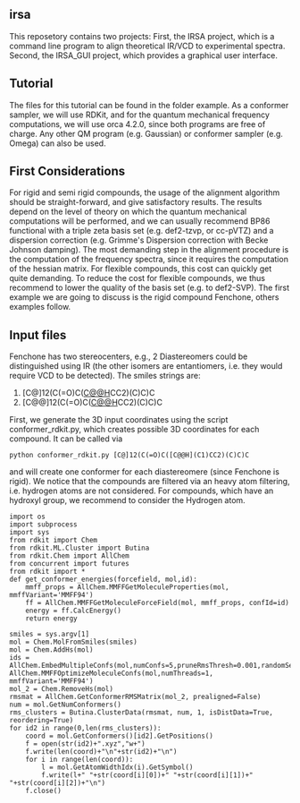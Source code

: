 ## irsa
This reposetory contains two projects:
First, the IRSA project, which is a command line program to align theoretical IR/VCD to experimental spectra.
Second, the IRSA_GUI project, which provides a graphical user interface.


## Tutorial
The files for this tutorial can be found in the folder example. As a conformer sampler, we will use RDKit, and for the quantum mechanical frequency computations, we will use orca 4.2.0, since both programs are free of charge. Any other QM program (e.g. Gaussian) or conformer sampler (e.g. Omega) can also be used.

## First Considerations
For rigid and semi rigid compounds, the usage of the alignment algorithm should be straight-forward, and give satisfactory results. The results depend on the level of theory on which the quantum mechanical computations will be performed, and we can usually recommend BP86 functional with a triple zeta basis set (e.g. def2-tzvp, or cc-pVTZ) and a dispersion correction (e.g. Grimme's Dispersion correction with Becke Johnson damping). The most demanding step in the alignment procedure is the computation of the frequency spectra, since it requires the computation of the hessian matrix. For flexible compounds, this cost can quickly get quite demanding. To reduce the cost for flexible compounds, we thus recommend to lower the quality of the basis set (e.g. to def2-SVP). The first example we are going to discuss is the rigid compound Fenchone, others examples follow.

## Input files
Fenchone has two stereocenters, e.g., 2 Diastereomers could be distinguished using IR (the other isomers are entantiomers, i.e. they would require VCD to be detected). The smiles strings are:
1. [C@]12(C(=O)C([C@@H](C1)CC2)(C)C)C
2. [C@@]12(C(=O)C([C@@H](C1)CC2)(C)C)C

First, we generate the 3D input coordinates using the script conformer_rdkit.py, which creates possible 3D coordinates for each compound. It can be called via 
```
python conformer_rdkit.py [C@]12(C(=O)C([C@@H](C1)CC2)(C)C)C
```
and will create one conformer for each diastereomere (since Fenchone is rigid).
We notice that the compounds are filtered via an heavy atom filtering, i.e. hydrogen atoms are not considered. For compounds, which have an hydroxyl group, we recommend to consider the Hydrogen atom.

```
import os
import subprocess
import sys
from rdkit import Chem
from rdkit.ML.Cluster import Butina
from rdkit.Chem import AllChem
from concurrent import futures
from rdkit import *
def get_conformer_energies(forcefield, mol,id):
    mmff_props = AllChem.MMFFGetMoleculeProperties(mol, mmffVariant='MMFF94')
    ff = AllChem.MMFFGetMoleculeForceField(mol, mmff_props, confId=id)
    energy = ff.CalcEnergy()
    return energy

smiles = sys.argv[1]
mol = Chem.MolFromSmiles(smiles)
mol = Chem.AddHs(mol)
ids = AllChem.EmbedMultipleConfs(mol,numConfs=5,pruneRmsThresh=0.001,randomSeed=42,numThreads=1,enforceChirality=True,useExpTorsionAnglePrefs=True,useBasicKnowledge=True) 
AllChem.MMFFOptimizeMoleculeConfs(mol,numThreads=1, mmffVariant='MMFF94')
mol_2 = Chem.RemoveHs(mol)
rmsmat = AllChem.GetConformerRMSMatrix(mol_2, prealigned=False)
num = mol.GetNumConformers()
rms_clusters = Butina.ClusterData(rmsmat, num, 1, isDistData=True, reordering=True)
for id2 in range(0,len(rms_clusters)):
    coord = mol.GetConformers()[id2].GetPositions()
    f = open(str(id2)+".xyz","w+")
    f.write(len(coord)+"\n"+str(id2)+"\n")
    for i in range(len(coord)):
        l = mol.GetAtomWidthIdx(i).GetSymbol()
        f.write(l+" "+str(coord[i][0])+" "+str(coord[i][1])+" "+str(coord[i][2])+"\n")
    f.close()
```















